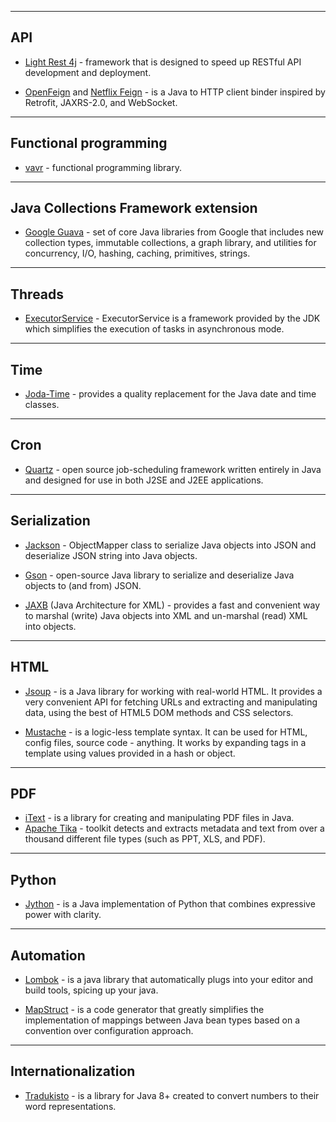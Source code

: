 
--------------------------------------------------------------------------

## API
* [Light Rest 4j](https://doc.networknt.com/getting-started/light-rest-4j/) - framework that is designed to speed up RESTful API development and deployment.

* [OpenFeign](https://github.com/OpenFeign/feign) and [Netflix Feign](https://mvnrepository.com/artifact/com.netflix.feign) - is a Java to HTTP client binder inspired by Retrofit, JAXRS-2.0, and WebSocket.

--------------------------------------------------------------------------

## Functional programming
* [vavr](https://www.vavr.io/) - functional programming library.

--------------------------------------------------------------------------

## Java Collections Framework extension
* [Google Guava](https://github.com/google/guava) - set of core Java libraries from Google that includes new collection types, immutable collections, a graph library, and utilities for concurrency, I/O, hashing, caching, primitives, strings.

--------------------------------------------------------------------------

## Threads
* [ExecutorService](https://docs.oracle.com/javase/8/docs/api/java/util/concurrent/ExecutorService.html) - ExecutorService is a framework provided by the JDK which simplifies the execution of tasks in asynchronous mode.

--------------------------------------------------------------------------

## Time
* [Joda-Time](https://www.joda.org/joda-time/) - provides a quality replacement for the Java date and time classes.

--------------------------------------------------------------------------

## Cron
* [Quartz](http://www.quartz-scheduler.org/) - open source job-scheduling framework written entirely in Java and designed for use in both J2SE and J2EE applications.

--------------------------------------------------------------------------

## Serialization 
* [Jackson](https://github.com/FasterXML/jackson) - ObjectMapper class to serialize Java objects into JSON and deserialize JSON string into Java objects.

* [Gson](https://github.com/google/gson) - open-source Java library to serialize and deserialize Java objects to (and from) JSON.

* [JAXB](https://docs.oracle.com/javase/8/docs/technotes/guides/xml/jaxb/index.html) (Java Architecture for XML) -  provides a fast and convenient way to marshal (write) Java objects into XML and un-marshal (read) XML into objects.

--------------------------------------------------------------------------

## HTML
* [Jsoup](https://jsoup.org/) - is a Java library for working with real-world HTML. It provides a very convenient API for fetching URLs and extracting and manipulating data, using the best of HTML5 DOM methods and CSS selectors.

* [Mustache](https://mustache.github.io/) - is a logic-less template syntax. It can be used for HTML, config files, source code - anything. It works by expanding tags in a template using values provided in a hash or object.

--------------------------------------------------------------------------

## PDF
* [iText](https://itextpdf.com/en/products/itext-7) - is a library for creating and manipulating PDF files in Java.
* [Apache Tika](https://tika.apache.org/) - toolkit detects and extracts metadata and text from over a thousand different file types (such as PPT, XLS, and PDF).

--------------------------------------------------------------------------

## Python
* [Jython](https://www.jython.org/) - is a Java implementation of Python that combines expressive power with clarity.

--------------------------------------------------------------------------

## Automation
* [Lombok](https://projectlombok.org/) - is a java library that automatically plugs into your editor and build tools, spicing up your java.

* [MapStruct](https://mapstruct.org/) - is a code generator that greatly simplifies the implementation of mappings between Java bean types based on a convention over configuration approach.

--------------------------------------------------------------------------

## Internationalization
* [Tradukisto](https://github.com/allegro/tradukisto) -  is a library for Java 8+ created to convert numbers to their word representations.
